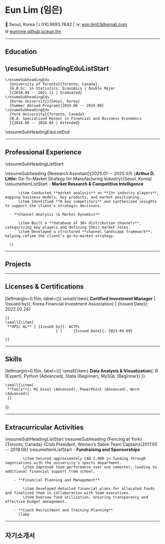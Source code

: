 # Eun Lim (임은)

📍 Seoul, Korea | 📞 010.9893.7642 | ✉️ eun.lim03@gmail.com  
🌐 [eunnnie.github.io/eun.lim](https://eunnnie.github.io/eun.lim)

---

## Education

\resumeSubHeadingEduListStart
  -  
    \resumeSubheadingEdu
      {University of Toronto}{Toronto, Canada}
      {H.B.Sc. in Statistics, Economics | Double Major
      }{2018.09 -- 2021.11 | Graduated}
    \resumeSubheadingEdu
      {Korea University}{Seoul, Korea}
      {Summer Abroad Program}{2019.06 -- 2019.08}
    \resumeSubheadingEdu
      {York University}{Toronto, Canada}
      {B.A. Specialized Honour in Financial and Business Economics 
      }{2016.09 -- 2018.04 | Attended}
  \resumeSubHeadingEduListEnd

---

## Professional Experience

\resumeSubHeadingListStart
  
  \resumeSubheading
   {Research Assistant}{2025.01 -- 2025.03}
   {**Arthur D. Little:** Go-To-Market Strategy for Manufacturing Industry}{Seoul, Korea}
    \resumeItemListStart
      - **Market Research \& Competitive Intelligence**
        
          \item Conducted **market analysis** on **13+ industry players**, mapping business models, key products, and market positioning.
          \item Identified **8 key competitors** and synthesized insights to support the client’s strategic decisions.
        
      - **Channel Analysis \& Market Dynamics**
        
          \item Built a **database of 30+ distribution channels**, categorizing key players and defining their market roles.
          \item Developed a structured **channel landscape framework**, helping refine the client’s go-to-market strategy.
        
      \r

---

## Projects



---

## Licenses \& Certifications

[leftmargin=0.15in, label={}]
    \small{\item{
     **Certified Investment Manager** | {Issued by}{: Korea Financial Investment Association} |     {Issued Date}{: 2022.02.24} 
 
    }}
    \small{\item{
     **OPIc AL** | {Issued by}{: ACTFL            
                           } |     {Issued Date}{: 2023.09.09} 
 
    }}

---

## Skills

[leftmargin=0.15in, label={}]
    \small{\item{
     **Data Analysis \& Visualization**{: R (Expert), Python (Advanced), Stata (Beginner), MySQL (Beginner)} 
     }}

    \small{\item{
     **Tools**{: MS Excel (Advanced), PowerPoint (Advanced), Word (Advanced)} 
     }}

     

     
 
}}

---

## Extracurricular Activities

\resumeSubHeadingListStart
    \resumeSubheading
      {Fencing at York}{Toronto, Canada}
      {Club President, Women’s Sabre Team Captain}{2017.05 -- 2018.06}
      \resumeItemListStart
        - **Fundraising and Sponsorships**
          
            \item Secured approximately CAD 1,000 in funding through negotiations with the university's sports department.
            \item Improved team performance over one semester, leading to additional financial support from school.
          
        - **Financial Planning and Management**
          
            \item Developed detailed financial plans for allocated funds and finalized them in collaboration with team executives.
            \item Oversaw fund utilization, ensuring transparency and effective budget management.
          
        - **Coach Recruitment and Training Planning**
          [labe

---

## 자기소개서

